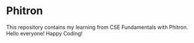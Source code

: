 # Phitron
This repository contains my learning from CSE Fundamentals with Phitron.
Hello everyone! Happy Coding!
